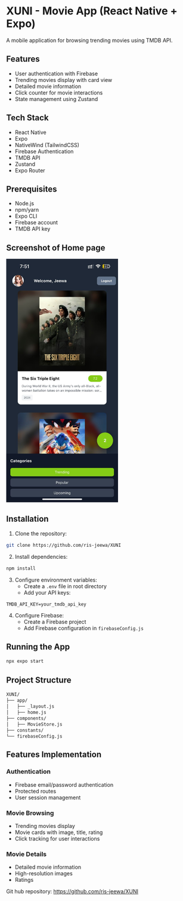 # XUNI - Movie App (React Native + Expo)

A mobile application for browsing trending movies using TMDB API.

## Features

- User authentication with Firebase
- Trending movies display with card view
- Detailed movie information
- Click counter for movie interactions
- State management using Zustand

## Tech Stack

- React Native
- Expo
- NativeWind (TailwindCSS)
- Firebase Authentication
- TMDB API
- Zustand
- Expo Router

## Prerequisites

- Node.js
- npm/yarn
- Expo CLI
- Firebase account
- TMDB API key

## Screenshot of Home page

<img src="/assets/images/homeSS.jpg" alt="App Screenshot" width="300" />

## Installation

1. Clone the repository:
```bash
git clone https://github.com/ris-jeewa/XUNI

```

2. Install dependencies:
```bash
npm install
```

3. Configure environment variables:
   - Create a `.env` file in root directory
   - Add your API keys:
```
TMDB_API_KEY=your_tmdb_api_key
```

4. Configure Firebase:
   - Create a Firebase project
   - Add Firebase configuration in `firebaseConfig.js`

## Running the App

```bash
npx expo start
```

## Project Structure

```
XUNI/
├── app/
│   ├── _layout.js
│   ├── home.js     
├── components/
│   ├── MovieStore.js   
├── constants/
└── firebaseConfig.js
```

## Features Implementation

### Authentication
- Firebase email/password authentication
- Protected routes
- User session management

### Movie Browsing
- Trending movies display
- Movie cards with image, title, rating
- Click tracking for user interactions

### Movie Details
- Detailed movie information
- High-resolution images
- Ratings

Git hub repository: https://github.com/ris-jeewa/XUNI

